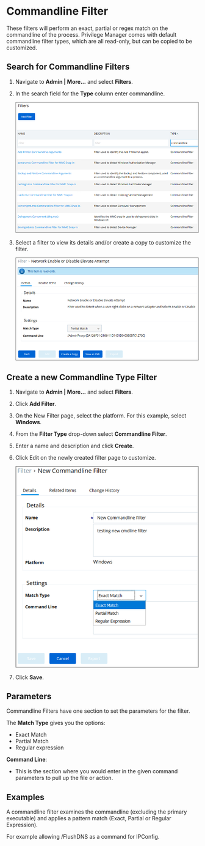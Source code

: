 [title]: # (Commandline Filter)
[tags]: # (filter types)
[priority]: # (2)
# Commandline Filter

These filters will perform an exact, partial or regex match on the commandline of the process. Privilege Manager comes with default commandline filter types, which are all read-only, but can be copied to be customized.

## Search for Commandline Filters

1. Navigate to __Admin | More...__ and select __Filters__.
1. In the search field for the __Type__ column enter commandline.

   ![Commandline Filter type search](images/command-line-filter-list.png)
1. Select a filter to view its details and/or create a copy to customize the filter.

   ![Commandline Filter default example](images/command-line-filter.png)

## Create a new Commandline Type Filter

1. Navigate to __Admin | More...__ and select __Filters__.
1. Click __Add Filter__.
1. On the New Filter page, select the platform. For this example, select __Windows__.
1. From the __Filter Type__ drop-down select __Commandline Filter__.
1. Enter a name and description and click __Create__.
1. Click Edit on the newly created filter page to customize.

   ![New Commandline Filter edit](images/new-command-line-filter.png)
1. Click __Save__.

## Parameters

Commandline Filters have one section to set the parameters for the filter.

The __Match Type__ gives you the options:

* Exact Match
* Partial Match
* Regular expression

__Command Line__:

* This is the section where you would enter in the given command parameters to pull up the file or action.

## Examples

A commandline filter examines the commandline (excluding the primary executable) and applies a pattern match (Exact, Partial or Regular Expression).

For example allowing /FlushDNS as a command for IPConfig.
